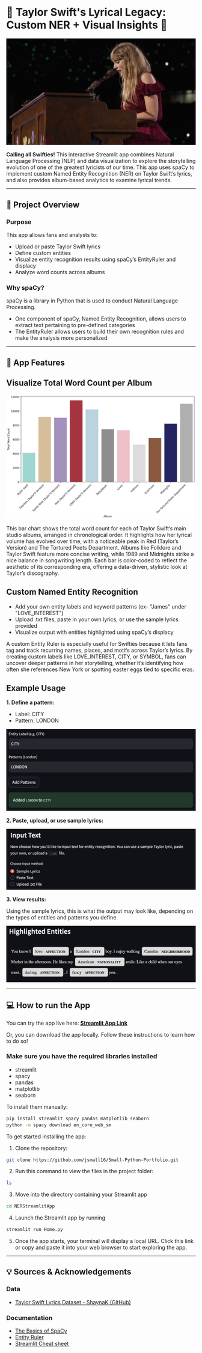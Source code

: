 # 🎤 Taylor Swift's Lyrical Legacy: Custom NER + Visual Insights 🎤
![TSPIANO](maxresdefault.jpg)

**Calling all Swifties!** This interactive Streamlit app combines Natural Language Processing (NLP) and data visualization to explore the storytelling evolution of one of the greatest lyricists of our time. This app uses spaCy to implement custom Named Entity Recognition (NER) on Taylor Swift’s lyrics, and also provides album-based analytics to examine lyrical trends.

---

## 📁 Project Overview

### Purpose
This app allows fans and analysts to:
- Upload or paste Taylor Swift lyrics
- Define custom entities
- Visualize entity recognition results using spaCy’s EntityRuler and displacy
- Analyze word counts across albums 

### Why spaCy?
spaCy is a library in Python that is used to conduct Natural Language Processing.

- One component of spaCy, Named Entity Recognition, allows users to extract text pertaining to pre-defined categories
- The EntityRuler allows users to build their own recognition rules and make the analysis more personalized

---

## 🔧 App Features 

## Visualize Total Word Count per Album

![TSDATA](TSDATA.png)

This bar chart shows the total word count for each of Taylor Swift’s main studio albums, arranged in chronological order. It highlights how her lyrical volume has evolved over time, with a noticeable peak in Red (Taylor’s Version) and The Tortured Poets Department. Albums like Folklore and Taylor Swift feature more concise writing, while 1989 and Midnights strike a nice balance in songwriting length. Each bar is color-coded to reflect the aesthetic of its corresponding era, offering a data-driven, stylistic look at Taylor’s discography.


## Custom Named Entity Recognition 
- Add your own entity labels and keyword patterns (ex- "James" under "LOVE_INTEREST")
- Upload .txt files, paste in your own lyrics, or use the sample lyrics provided
- Visualize output with entities highlighted using spaCy’s displacy

A custom Entity Ruler is especially useful for Swifties because it lets fans tag and track recurring names, places, and motifs across Taylor’s lyrics. By creating custom labels like LOVE_INTEREST, CITY, or SYMBOL, fans can uncover deeper patterns in her storytelling, whether it’s identifying how often she references New York or spotting easter eggs tied to specific eras.

## Example Usage
**1. Define a pattern:**
  - Label: CITY
  - Pattern: LONDON

![APPUI](APP_UI.png)

**2. Paste, upload, or use sample lyrics:**


![text](Text_type.png)


**3. View results:**

Using the sample lyrics, this is what the output may look like, depending on the types of entities and patterns you define. 

![DISPLACY](SpaCy_display.png)

---
## 💻 How to run the App

You can try the app live here: [**Streamlit App Link**](https://small-python-portfolio-tswift-ner.streamlit.app/)  

Or, you can download the app locally. Follow these instructions to learn how to do so!

### Make sure you have the required libraries installed
  - streamlit
  - spacy
  - pandas
  - matplotlib
  - seaborn

To install them manually:
```bash
pip install streamlit spacy pandas matplotlib seaborn
python -m spacy download en_core_web_sm
```
To get started installing the app:

1. Clone the repository:
```bash
git clone https://github.com/jsmall16/Small-Python-Portfolio.git
```

2. Run this command to view the files in the project folder:
```bash
ls
```
3. Move into the directory containing your Streamlit app
```bash
cd NERStreamlitApp
```
4. Launch the Streamlit app by running
```bash
streamlit run Home.py
```
5. Once the app starts, your terminal will display a local URL. Click this link or copy and paste it into your web browser to start exploring the app.
   
---

## 💡 Sources & Acknowledgements

### Data

- [Taylor Swift Lyrics Dataset - ShaynaK (GitHub)](https://github.com/shaynak/taylor-swift-lyrics/blob/main/songs.csv)

### Documentation 

- [The Basics of SpaCy](https://spacy.pythonhumanities.com/01_01_install_and_containers.html)
- [Entity Ruler](https://spacy.io/api/entityruler)
- [Streamlit Cheat sheet](https://cheat-sheet.streamlit.app/) 
